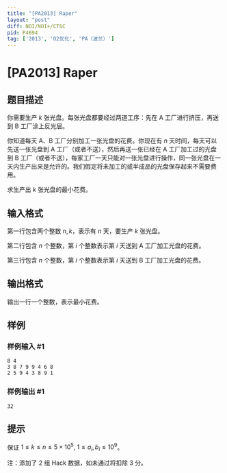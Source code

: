 ```yaml
---
title: "[PA2013] Raper"
layout: "post"
diff: NOI/NOI+/CTSC
pid: P4694
tag: ['2013', 'O2优化', 'PA（波兰）']
---
```

# [PA2013] Raper
## 题目描述

你需要生产 $k$ 张光盘。每张光盘都要经过两道工序：先在 A 工厂进行挤压，再送到 B 工厂涂上反光层。

你知道每天 A、B 工厂分别加工一张光盘的花费。你现在有 $n$ 天时间，每天可以先送一张光盘到 A 工厂（或者不送），然后再送一张已经在 A 工厂加工过的光盘到 B 工厂（或者不送），每家工厂一天只能对一张光盘进行操作，同一张光盘在一天内生产出来是允许的。我们假定将未加工的或半成品的光盘保存起来不需要费用。

求生产出 $k$ 张光盘的最小花费。
## 输入格式

第一行包含两个整数 $n, k$，表示有 $n$ 天，要生产 $k$ 张光盘。

第二行包含 $n$ 个整数，第 $i$ 个整数表示第 $i$ 天送到 A 工厂加工光盘的花费。

第三行包含 $n$ 个整数，第 $i$ 个整数表示第 $i$ 天送到 B 工厂加工光盘的花费。
## 输出格式

输出一行一个整数，表示最小花费。
## 样例

### 样例输入 #1
```
8 4
3 8 7 9 9 4 6 8
2 5 9 4 3 8 9 1
```
### 样例输出 #1
```
32
```
## 提示

保证 $1 \leqslant k \leqslant n \leqslant 5 \times 10^5,$ $1 \leqslant  a_i, b_i \leqslant 10^9$。

注：添加了 2 组 Hack 数据，如未通过将扣除 3 分。
